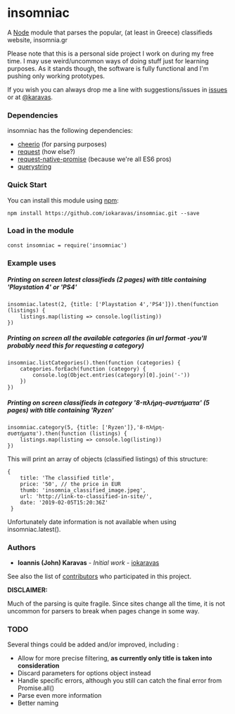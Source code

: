 # insomniac

A [Node](http://nodejs.org/) module that parses the popular, (at least in Greece) classifieds website, insomnia.gr

Please note that this is a personal side project I work on during my free time. I may use weird/uncommon ways of doing stuff just for learning purposes.
As it stands though, the software is fully functional and I'm pushing only working prototypes.

If you wish you can always drop me a line with suggestions/issues in [issues](https://github.com/iokaravas/insomniac/issues) or at [@karavas](https://twitter.com/karavas).

### Dependencies

insomniac has the following dependencies:

- [cheerio](https://www.npmjs.com/package/cheerio) (for parsing purposes)
- [request](https://www.npmjs.com/package/request) (how else?)
- [request-native-promise](https://www.npmjs.com/package/request-promise-native) (because we're all ES6 pros)
- [querystring](https://www.npmjs.com/package/querystring) 

### Quick Start

You can install this module using [npm](http://github.com/isaacs/npm):


    npm install https://github.com/iokaravas/insomniac.git --save


### Load in the module
    const insomniac = require('insomniac')

### Example uses

##### Printing on screen latest classifieds (2 pages) with title containing 'Playstation 4' or 'PS4'

    insomniac.latest(2, {title: ['Playstation 4','PS4']}).then(function (listings) {
        listings.map(listing => console.log(listing))
    })
    
##### Printing on screen all the available categories (in url format -you'll probably need this for requesting a category)

    insomniac.listCategories().then(function (categories) {
        categories.forEach(function (category) {
            console.log(Object.entries(category)[0].join('-'))
        })
    })
    
##### Printing on screen classifieds in category '8-πλήρη-συστήματα' (5 pages) with title containing 'Ryzen'

    insomniac.category(5, {title: ['Ryzen']},'8-πλήρη-συστήματα').then(function (listings) {
        listings.map(listing => console.log(listing))
    })
    
This will print an array of objects (classified listings) of this structure:

    { 
        title: 'The classified title',
        price: '50', // the price in EUR
        thumb: 'insomnia_classified_image.jpeg',
        url: 'http://link-to-classified-in-site/',
        date: '2019-02-05T15:20:36Z'
     }

Unfortunately date information is not available when using insomniac.latest().

### Authors

* **Ioannis (John) Karavas** - *Initial work* - [iokaravas](https://github.com/iokaravas)

See also the list of [contributors](https://github.com/insomniac/contributors) who participated in this project.

****DISCLAIMER:****

Much of the parsing is quite fragile. Since sites change all the time, it is not uncommon for parsers to break when pages change in some way.

### TODO
Several things could be added and/or improved, including :

* Allow for more precise filtering, **as currently only title is taken into consideration**
* Discard parameters for options object instead
* Handle specific errors, although you still can catch the final error from Promise.all()
* Parse even more information
* Better naming

